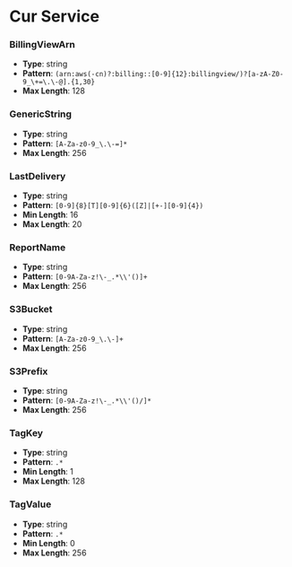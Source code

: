 # Cur Service

### BillingViewArn
- **Type**: string
- **Pattern**: `(arn:aws(-cn)?:billing::[0-9]{12}:billingview/)?[a-zA-Z0-9_\+=\.\-@].{1,30}`
- **Max Length**: 128

### GenericString
- **Type**: string
- **Pattern**: `[A-Za-z0-9_\.\-=]*`
- **Max Length**: 256

### LastDelivery
- **Type**: string
- **Pattern**: `[0-9]{8}[T][0-9]{6}([Z]|[+-][0-9]{4})`
- **Min Length**: 16
- **Max Length**: 20

### ReportName
- **Type**: string
- **Pattern**: `[0-9A-Za-z!\-_.*\\'()]+`
- **Max Length**: 256

### S3Bucket
- **Type**: string
- **Pattern**: `[A-Za-z0-9_\.\-]+`
- **Max Length**: 256

### S3Prefix
- **Type**: string
- **Pattern**: `[0-9A-Za-z!\-_.*\\'()/]*`
- **Max Length**: 256

### TagKey
- **Type**: string
- **Pattern**: `.*`
- **Min Length**: 1
- **Max Length**: 128

### TagValue
- **Type**: string
- **Pattern**: `.*`
- **Min Length**: 0
- **Max Length**: 256

